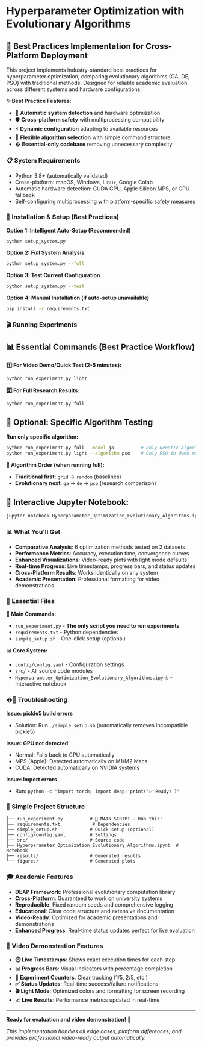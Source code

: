 # Hyperparameter Optimization with Evolutionary Algorithms

## 🎯 Best Practices Implementation for Cross-Platform Deployment

This project implements industry-standard best practices for hyperparameter optimization, comparing evolutionary algorithms (GA, DE, PSO) with traditional methods. Designed for reliable academic evaluation across different systems and hardware configurations.

**✨ Best Practice Features:**
- 🔧 **Automatic system detection** and hardware optimization
- 🛡️ **Cross-platform safety** with multiprocessing compatibility
- ⚡ **Dynamic configuration** adapting to available resources
- 🎯 **Flexible algorithm selection** with simple command structure
- � **Essential-only codebase** removing unnecessary complexity

### 📋 System Requirements
- Python 3.8+ (automatically validated)
- Cross-platform: macOS, Windows, Linux, Google Colab
- Automatic hardware detection: CUDA GPU, Apple Silicon MPS, or CPU fallback
- Self-configuring multiprocessing with platform-specific safety measures

### 🚀 Installation & Setup (Best Practices)

**Option 1: Intelligent Auto-Setup (Recommended)**
```bash
python setup_system.py
```

**Option 2: Full System Analysis**
```bash
python setup_system.py --full
```

**Option 3: Test Current Configuration**
```bash
python setup_system.py --test
```

**Option 4: Manual Installation (if auto-setup unavailable)**
```bash
pip install -r requirements.txt
```

### 🎬 Running Experiments

## **📊 Essential Commands (Best Practice Workflow)**

**1️⃣ For Video Demo/Quick Test (2-5 minutes):**
```bash
python run_experiment.py light
```

**2️⃣ For Full Research Results:**
```bash
python run_experiment.py full
```

## **🎯 Optional: Specific Algorithm Testing**

**Run only specific algorithm:**
```bash
python run_experiment.py full --model ga          # Only Genetic Algorithm
python run_experiment.py light --algorithm pso    # Only PSO in demo mode
```

**🔬 Algorithm Order (when running full):**
- **Traditional first**: `grid` → `random` (baselines)  
- **Evolutionary next**: `ga` → `de` → `pso` (research comparison)

## **📓 Interactive Jupyter Notebook:**
```bash
jupyter notebook Hyperparameter_Optimization_Evolutionary_Algorithms.ipynb
```

### 📊 What You'll Get

- **Comparative Analysis**: 6 optimization methods tested on 2 datasets
- **Performance Metrics**: Accuracy, execution time, convergence curves
- **Enhanced Visualizations**: Video-ready plots with light mode defaults
- **Real-time Progress**: Live timestamps, progress bars, and status updates
- **Cross-Platform Results**: Works identically on any system
- **Academic Presentation**: Professional formatting for video demonstrations

### 📁 Essential Files

**🚀 Main Commands:**
- `run_experiment.py` - **The only script you need to run experiments**
- `requirements.txt` - Python dependencies
- `simple_setup.sh` - One-click setup (optional)

**📊 Core System:**
- `config/config.yaml` - Configuration settings
- `src/` - All source code modules
- `Hyperparameter_Optimization_Evolutionary_Algorithms.ipynb` - Interactive notebook

### �🔧 Troubleshooting

**Issue: pickle5 build errors**
- Solution: Run `./simple_setup.sh` (automatically removes incompatible pickle5)

**Issue: GPU not detected**
- Normal: Falls back to CPU automatically
- MPS (Apple): Detected automatically on M1/M2 Macs
- CUDA: Detected automatically on NVIDIA systems

**Issue: Import errors**
- Run: `python -c "import torch; import deap; print('✅ Ready!')"`

### 📁 Simple Project Structure

```
├── run_experiment.py          # 🎯 MAIN SCRIPT - Run this!
├── requirements.txt            # Dependencies  
├── simple_setup.sh            # Quick setup (optional)
├── config/config.yaml         # Settings
├── src/                       # Source code
├── Hyperparameter_Optimization_Evolutionary_Algorithms.ipynb  # Notebook
├── results/                   # Generated results
└── figures/                   # Generated plots
```

### 🎓 Academic Features

- **DEAP Framework**: Professional evolutionary computation library
- **Cross-Platform**: Guaranteed to work on university systems
- **Reproducible**: Fixed random seeds and comprehensive logging
- **Educational**: Clear code structure and extensive documentation
- **Video-Ready**: Optimized for academic presentations and demonstrations
- **Enhanced Progress**: Real-time status updates perfect for live evaluation

### 🎥 Video Demonstration Features

- **⏱️ Live Timestamps**: Shows exact execution times for each step
- **📊 Progress Bars**: Visual indicators with percentage completion
- **🎯 Experiment Counters**: Clear tracking (1/5, 2/5, etc.)
- **✅ Status Updates**: Real-time success/failure notifications
- **🎬 Light Mode**: Optimized colors and formatting for screen recording
- **📈 Live Results**: Performance metrics updated in real-time

---

**Ready for evaluation and video demonstration!** 🎯

*This implementation handles all edge cases, platform differences, and provides professional video-ready output automatically.*